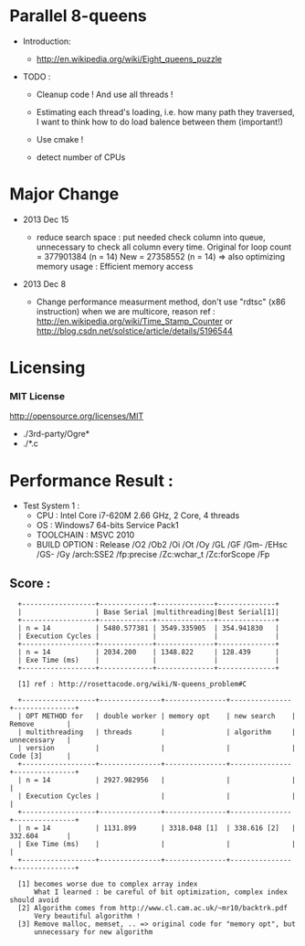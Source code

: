 # Parallel 8-queens

* Introduction:
    * http://en.wikipedia.org/wiki/Eight_queens_puzzle

* TODO :
    * Cleanup code ! And use all threads !
    * Estimating each thread's loading, i.e. how many path they traversed, I
      want to think how to do load balence between them
      (important!)

    * Use cmake !
    * detect number of CPUs

# Major Change
* 2013 Dec 15
    * reduce search space :
      put needed check column into queue, unnecessary to check all column every
      time.
      Original for loop count = 377901384 (n = 14)
      New = 27358552 (n = 14)
      => also optimizing memory usage : Efficient memory access

* 2013 Dec 8
    * Change performance measurment method, don't use "rdtsc" (x86 instruction)
      when we are multicore, reason ref :
      http://en.wikipedia.org/wiki/Time_Stamp_Counter
      or
      http://blog.csdn.net/solstice/article/details/5196544

# Licensing

### MIT License
http://opensource.org/licenses/MIT
* ./3rd-party/Ogre*
* ./*.c

# Performance Result :

* Test System 1 :
    * CPU : Intel Core i7-620M 2.66 GHz, 2 Core, 4 threads
    * OS : Windows7 64-bits Service Pack1
    * TOOLCHAIN : MSVC 2010
    * BUILD OPTION :
        Release /O2 /Ob2 /Oi /Ot /Oy /GL /GF /Gm- /EHsc /GS- /Gy /arch:SSE2
        /fp:precise /Zc:wchar_t /Zc:forScope /Fp

## Score :

      +------------------+-------------+--------------+--------------+
      |                  | Base Serial |multithreading|Best Serial[1]|
      +------------------+-------------+--------------+--------------+
      | n = 14           | 5480.577381 | 3549.335905  | 354.941830   |
      | Execution Cycles |             |              |              |
      +------------------+-------------+--------------+--------------+
      | n = 14           | 2034.200    | 1348.822     | 128.439      |
      | Exe Time (ms)    |             |              |              |
      +------------------+-------------+--------------+--------------+

      [1] ref : http://rosettacode.org/wiki/N-queens_problem#C

      +------------------+---------------+---------------+---------------+---------------+
      | OPT METHOD for   | double worker | memory opt    | new search    | Remove        |
      | multithreading   | threads       |               | algorithm     | unnecessary   |
      | version          |               |               |               | Code [3]      |
      +------------------+---------------+---------------+---------------+---------------+
      | n = 14           | 2927.982956   |               |               |               |
      | Execution Cycles |               |               |               |               |
      +------------------+---------------+---------------+---------------+---------------+
      | n = 14           | 1131.899      | 3318.048 [1]  | 338.616 [2]   | 332.604       |
      | Exe Time (ms)    |               |               |               |               |
      +------------------+---------------+---------------+---------------+---------------+

      [1] becomes worse due to complex array index
          What I learned : be careful of bit optimization, complex index should avoid
      [2] Algorithm comes from http://www.cl.cam.ac.uk/~mr10/backtrk.pdf
          Very beautiful algorithm !
      [3] Remove malloc, memset, .. => original code for "memory opt", but
          unnecessary for new algorithm
